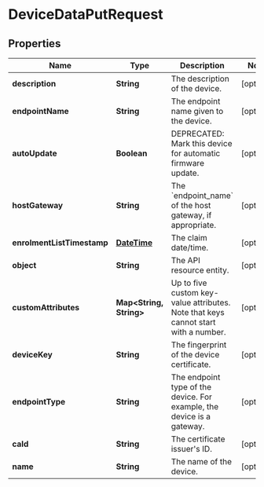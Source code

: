 
# DeviceDataPutRequest

## Properties
Name | Type | Description | Notes
------------ | ------------- | ------------- | -------------
**description** | **String** | The description of the device. |  [optional]
**endpointName** | **String** | The endpoint name given to the device. |  [optional]
**autoUpdate** | **Boolean** | DEPRECATED: Mark this device for automatic firmware update. |  [optional]
**hostGateway** | **String** | The &#x60;endpoint_name&#x60; of the host gateway, if appropriate. |  [optional]
**enrolmentListTimestamp** | [**DateTime**](DateTime.md) | The claim date/time. |  [optional]
**object** | **String** | The API resource entity. |  [optional]
**customAttributes** | **Map&lt;String, String&gt;** | Up to five custom key-value attributes. Note that keys cannot start with a number. |  [optional]
**deviceKey** | **String** | The fingerprint of the device certificate. |  [optional]
**endpointType** | **String** | The endpoint type of the device. For example, the device is a gateway. |  [optional]
**caId** | **String** | The certificate issuer&#39;s ID. |  [optional]
**name** | **String** | The name of the device. |  [optional]



